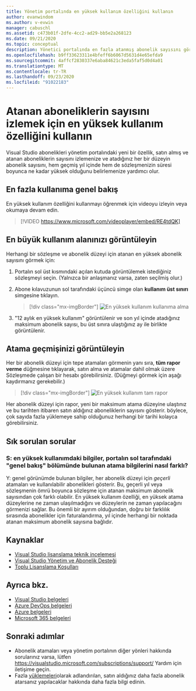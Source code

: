 ```yaml
---
title: Yönetim portalında en yüksek kullanım özelliğini kullanın
author: evanwindom
ms.author: v-evwin
manager: cabuschl
ms.assetid: c473b01f-2dfe-4cc2-ad29-bb5e2a268123
ms.date: 09/21/2020
ms.topic: conceptual
description: Yönetici portalında en fazla atanmış abonelik sayısını görüntülemeyi öğrenin
ms.openlocfilehash: b9ff33623311e4bfeff6b6067d5631d4e65efda9
ms.sourcegitcommit: 4affcf2830337e6aba84621c3eda5faf5d0d4a01
ms.translationtype: MT
ms.contentlocale: tr-TR
ms.lasthandoff: 09/23/2020
ms.locfileid: "91022183"
---
```

# <a name="use-the-maximum-usage-feature-to-track-the-number-of-assigned-subscriptions"></a>Atanan aboneliklerin sayısını izlemek için en yüksek kullanım özelliğini kullanın
Visual Studio abonelikleri yönetim portalındaki yeni bir özellik, satın almış ve atanan aboneliklerin sayısını izlemenize ve atadığınız her bir düzeyin abonelik sayısını, hem geçmiş yıl içinde hem de sözleşmenizin süresi boyunca ne kadar yüksek olduğunu belirlemenize yardımcı olur. 

## <a name="maximum-usage-overview"></a>En fazla kullanıma genel bakış
En yüksek kullanım özelliğini kullanmayı öğrenmek için videoyu izleyin veya okumaya devam edin. 
> [!VIDEO https://www.microsoft.com/videoplayer/embed/RE4tdQK] 

## <a name="view-your-maximum-usage"></a>En büyük kullanım alanınızı görüntüleyin
Herhangi bir sözleşme ve abonelik düzeyi için atanan en yüksek abonelik sayısını görmek için:
1. Portalın sol üst kısmındaki açılan kutuda görüntülemek istediğiniz sözleşmeyi seçin. (Yalnızca bir anlaşmanız varsa, zaten seçilmiş olur.)
2. Abone kılavuzunun sol tarafındaki üçüncü simge olan **kullanım üst sınırı** simgesine tıklayın.  

    > [!div class="mx-imgBorder"]
    > ![En yüksek kullanım kullanıma alma](_img/maximum-usage/maximum-usage-menu.png "Atadığınız her abonelik türünün en fazla sayısını görmek için en yüksek kullanım düğmesine tıklayın.")

3. "12 aylık en yüksek kullanım" görüntülenir ve son yıl içinde atadığınız maksimum abonelik sayısı, bu üst sınıra ulaştığınız ay ile birlikte görüntülenir.    

## <a name="view-your-assignment-history"></a>Atama geçmişinizi görüntüleyin
Her bir abonelik düzeyi için tepe atamaları görmenin yanı sıra, **tüm rapor verme** düğmesine tıklayarak, satın alma ve atamalar dahil olmak üzere Sözleşmede çalışan bir hesabı görebilirsiniz.  (Düğmeyi görmek için aşağı kaydırmanız gerekebilir.)  

> [!div class="mx-imgBorder"]
> ![En yüksek kullanım tam rapor](_img/maximum-usage/maximum-usage-full-report.png "Tam rapor, tüm abonelik satın alımlarınızın ve atamalarınızın bir kaydını içerir.")

Her abonelik düzeyi için rapor, yeni bir maksimum atama düzeyine ulaştınız ve bu tarihten itibaren satın aldığınız aboneliklerin sayısını gösterir. böylece, çok sayıda fazla yüklemeye sahip olduğunuz herhangi bir tarihi kolayca görebilirsiniz.  

## <a name="frequently-asked-questions"></a>Sık sorulan sorular
### <a name="q-how-is-the-information-in-the-maximum-usage-different-from-the-assignment-information-available-in-the-overview-section-on-the-left-side-of-the-portal"></a>S: en yüksek kullanımdaki bilgiler, portalın sol tarafındaki "genel bakış" bölümünde bulunan atama bilgilerini nasıl farklı?
Y: genel görünümde bulunan bilgiler, her abonelik düzeyi için *geçerli* atamaları ve kullanılabilir abonelikleri gösterir.  Bu, geçerli yıl veya sözleşmenin ömrü boyunca sözleşme için atanan maksimum abonelik sayısından çok farklı olabilir.  En yüksek kullanım özelliği, en yüksek atama düzeylerine ne zaman ulaşılmadığını ve düzeylerin ne zaman yapılacağını görmenizi sağlar.  Bu önemli bir ayırım olduğundan, doğru bir farklılık sırasında abonelikler için faturalandırma, yıl içinde herhangi bir noktada atanan maksimum abonelik sayısına bağlıdır. 

## <a name="resources"></a>Kaynaklar
- [Visual Studio lisanslama teknik incelemesi](https://visualstudio.microsoft.com/wp-content/uploads/2019/06/Visual-Studio-Licensing-Whitepaper-May-2019.pdf)
- [Visual Studio Yönetim ve Abonelik Desteği](https://visualstudio.microsoft.com/support/support-overview-vs)
- [Toplu Lisanslama Koşulları](https://www.microsoft.com/licensing/product-licensing/products.aspx)

## <a name="see-also"></a>Ayrıca bkz.
- [Visual Studio belgeleri](/visualstudio/)
- [Azure DevOps belgeleri](/azure/devops/)
- [Azure belgeleri](/azure/)
- [Microsoft 365 belgeleri](/microsoft-365/)

## <a name="next-steps"></a>Sonraki adımlar
- Abonelik atamaları veya yönetim portalının diğer yönleri hakkında sorularınız varsa, lütfen https://visualstudio.microsoft.com/subscriptions/support/ Yardım için iletişime geçin. 
- Fazla [yüklemeleri](handle-overclaimed-license.md)olarak adlandırılan, satın aldığınız daha fazla abonelik atarsanız yapılacaklar hakkında daha fazla bilgi edinin.